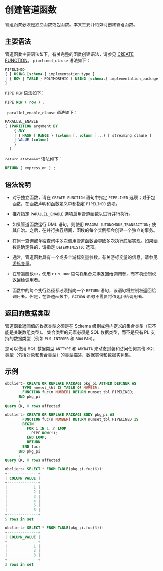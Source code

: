 创建管道函数 
===========================

管道函数必须是独立函数或包函数。本文主要介绍如何创建管道函数。

主要语法 
-------------------------

管道函数主要语法如下，有关完整的函数创建语法，请参见 [CREATE FUNCTION](/zh-CN/9.pl-reference/12.ddl-operations-on-stored-pl-units/7.create-function.md)。
`pipelined_clause` 语法如下：

```sql
PIPELINED
{ [ USING [schema.] implementation_type ]
| { ROW | TABLE } POLYMORPHIC [ USING [schema.] implementation_package ]
}
```



`PIPE ROW` 语法如下：

```sql
PIPE ROW ( row ) ;
```



` parallel_enable_clause` 语法如下：

```sql
PARALLEL_ENABLE
[ (PARTITION argument BY
    { ANY
    | { HASH | RANGE } (column [, column ]...) [ streaming_clause ]
    | VALUE (column)
    }
  )
```



`return_statement` 语法如下：

```sql
RETURN [ expression ] ;
```



语法说明 
-------------------------

* 对于独立函数，请在 `CREATE FUNCTION` 语句中指定 `PIPELINED` 选项；对于包函数，在函数声明和函数定义中都指定 `PIPELINED` 选项。

  

* 推荐指定 `PARALLEL_ENABLE` 选项启用管道函数以进行并行执行。

  

* 如果管道函数运行 DML 语句，则使用 `PRAGMA AUTONOMOUS_TRANSACTION;` 使其自治。之后，在并行执行期间，函数的每个实例都会创建一个独立的事务。

  

* 在同一查询或单独查询中多次调用管道函数会导致多次执行底层实现。如果函数是确定性的，请指定 `DETERMINISTIC` 选项。

  

* 通常，管道函数具有一个或多个游标变量参数。有关游标变量的信息，请参见 [游标变量](/zh-CN/9.pl-reference/6.pl-static-sql/2.cursor/5.cursor-variable.md)。

  

* 在管道函数中，使用 `PIPE ROW` 语句将集合元素返回给调用者，而不将控制权返回给调用者。

  

* 函数中的每个执行路径都必须指向一个 `RETURN` 语句，该语句将控制权返回给调用者。但是，在管道函数中，`RETURN` 语句不需要将值返回给调用者。

  




返回的数据类型 
----------------------------

管道函数返回值的数据类型必须是在 Schema 级别或包内定义的集合类型（它不能是关联数组类型）。 集合类型的元素必须是 SQL 数据类型，而不是只有 PL 支持的数据类型（例如 `PLS_INTEGER` 和 `BOOLEAN`）。 

您可以使用 SQL 数据类型 `ANYTYPE` 和 `ANYDATA` 来动态封装和访问任何其他 SQL 类型（包括对象和集合类型）的类型描述、数据实例和数据实例集。

示例 
-----------------------

```sql
obclient> CREATE OR REPLACE PACKAGE pkg_pi AUTHID DEFINER AS
        TYPE numset_tbl IS TABLE OF NUMBER;
        FUNCTION fuc(n NUMBER) RETURN numset_tbl PIPELINED;
      END pkg_pi;
      /
Query OK, 0 rows affected

obclient> CREATE OR REPLACE PACKAGE BODY pkg_pi AS
        FUNCTION fuc(n NUMBER) RETURN numset_tbl PIPELINED IS
        BEGIN
          FOR i IN 1..n LOOP
            PIPE ROW(i);
          END LOOP;
          RETURN;
        END fuc;
      END pkg_pi;
      /
Query OK, 0 rows affected 

obclient> SELECT * FROM TABLE(pkg_pi.fuc(6));
+--------------+
| COLUMN_VALUE |
+--------------+
|            1 |
|            2 |
|            3 |
|            4 |
|            5 |
|            6 |
+--------------+
5 rows in set 

obclient> SELECT * FROM TABLE(pkg_pi.fuc(3));
+--------------+
| COLUMN_VALUE |
+--------------+
|            1 |
|            2 |
|            3 |
+--------------+
2 rows in set
```


